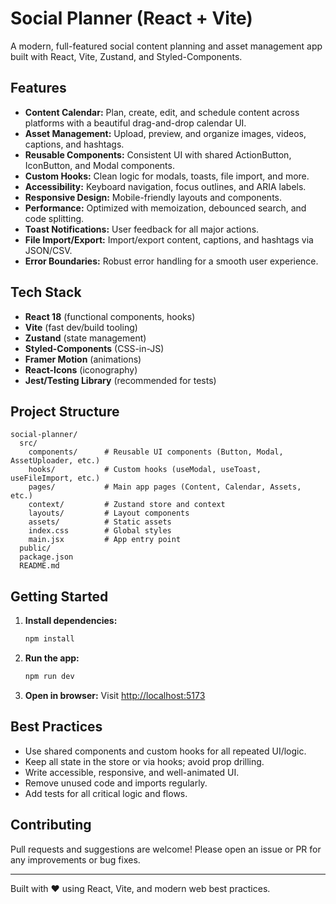 # Social Planner (React + Vite)

A modern, full-featured social content planning and asset management app built with React, Vite, Zustand, and Styled-Components.

## Features

- **Content Calendar:** Plan, create, edit, and schedule content across platforms with a beautiful drag-and-drop calendar UI.
- **Asset Management:** Upload, preview, and organize images, videos, captions, and hashtags.
- **Reusable Components:** Consistent UI with shared ActionButton, IconButton, and Modal components.
- **Custom Hooks:** Clean logic for modals, toasts, file import, and more.
- **Accessibility:** Keyboard navigation, focus outlines, and ARIA labels.
- **Responsive Design:** Mobile-friendly layouts and components.
- **Performance:** Optimized with memoization, debounced search, and code splitting.
- **Toast Notifications:** User feedback for all major actions.
- **File Import/Export:** Import/export content, captions, and hashtags via JSON/CSV.
- **Error Boundaries:** Robust error handling for a smooth user experience.

## Tech Stack

- **React 18** (functional components, hooks)
- **Vite** (fast dev/build tooling)
- **Zustand** (state management)
- **Styled-Components** (CSS-in-JS)
- **Framer Motion** (animations)
- **React-Icons** (iconography)
- **Jest/Testing Library** (recommended for tests)

## Project Structure

```
social-planner/
  src/
    components/      # Reusable UI components (Button, Modal, AssetUploader, etc.)
    hooks/           # Custom hooks (useModal, useToast, useFileImport, etc.)
    pages/           # Main app pages (Content, Calendar, Assets, etc.)
    context/         # Zustand store and context
    layouts/         # Layout components
    assets/          # Static assets
    index.css        # Global styles
    main.jsx         # App entry point
  public/
  package.json
  README.md
```

## Getting Started

1. **Install dependencies:**
   ```bash
   npm install
   ```
2. **Run the app:**
   ```bash
   npm run dev
   ```
3. **Open in browser:**
   Visit [http://localhost:5173](http://localhost:5173)

## Best Practices

- Use shared components and custom hooks for all repeated UI/logic.
- Keep all state in the store or via hooks; avoid prop drilling.
- Write accessible, responsive, and well-animated UI.
- Remove unused code and imports regularly.
- Add tests for all critical logic and flows.

## Contributing

Pull requests and suggestions are welcome! Please open an issue or PR for any improvements or bug fixes.

---

Built with ❤️ using React, Vite, and modern web best practices.
